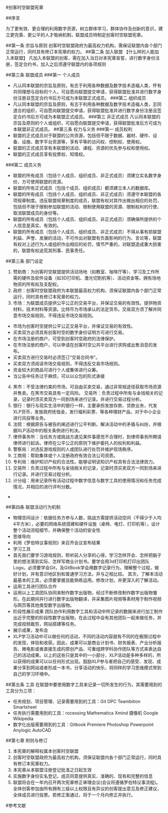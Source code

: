 #创客时空联盟宪章

##序言

为了更有效、更合理的利用数字资源，树立群体学习，群体协作及创新的意识，建立更完善、更公平的人才吸纳机制，联盟成员特制定创客时空联盟宪章。

##第一条 宗旨与原则
创客时空联盟政府为最高权力机构，需保证联盟内各个部门正常运行，同时具有修订本宪章的权力。
##第二条 加入联盟
【什么样的人能加入本联盟】
凡加入本联盟的创客，需在加入当日对本宪章宣誓，进行数字身份注册，签定合约书，加入之后须遵守联盟内的各项规则

##第三条 联盟成员
###第一  个人成员
  - 凡认同本联盟的宗旨及原则，有志于利用各种数据及数字技术造福人类，怀有共同理想与目标的个人，可自愿向联盟提交申请，获得联盟批准并进行数字身份注册且签定合约书后方可成为本联盟正式成员。
###第二 组织成员
  - 凡认同本联盟的宗旨及原则，有志于利用各种数据及数字技术造福人类，志同道合的组织，可自愿向联盟提交申请，获得联盟批准并进行数字身份注册且签定合约书后方可成为本联盟正式成员。
###第三 非正式成员
凡认同本联盟的宗旨及原则的个人或组织，可自愿向联盟提交申请，获得联盟批准后方可成为本联盟非正式成员。
##第三条 权力与义务
###第一 成员权利
   - 联盟的正式成员对于联盟的公共资源，包括但不限于数据、器材、硬件、设备、设施、数字平台资源等，享有平等的访问权、控制权、使用权。
   - 联盟的正式成员享有本联盟的活动、课程、资源的优先参与权和使用权。
   - 联盟的正式成员享有投票权、知情权。

###第二 成员义务
   - 联盟的所有成员（包括个人成员、组织成员、非正式成员）须建立实名数字身份，方可使用联盟的资源。
   - 联盟的所有正式成员（包括个成员、组织成员）都须建立本人的数据库。
   - 联盟的所有成员（包括个人成员、组织成员、非正式成员）须遵守本联盟的各项规章制度。违反联盟规章制度的成员，联盟有权对其作出做出相应的处罚，包括但不限于限制参加联盟的活动、限制使用联盟的资源、限制权利的行使、取消联盟成员的身份等。
   - 联盟的所有成员（包括个人成员、组织成员、非正式成员）须确保所提供的个人信息是真实、有效的。
   - 联盟的所有成员（包括个人成员、组织成员、非正式成员）不得从事有损联盟利益、声誉、发展的活动，不可作出对联盟有负面影响的行为、言论等，联盟有权对上述行为人或组织作出相应的处罚，情节严重的，对联盟造成重大损害的，联盟有权追究其刑事、民事责任。

##第三条 部门设定
1. 赞助商：为创客时空联盟提供活动场地（如教室、咖啡厅等）、学习及工作所需的硬件及软件设备（如3D打印机、激光切割机等）、活动资金等。拥有场地物资的所有权及支配权。
2. 政府：创客时空联盟政府为本联盟最高权力机构，须保证联盟内各个部门正常运行，同时具有修订本宪章的权力。
3. 市场：为联盟成员提供公平公正的交易平台，并保证交易的有效性。提供物资材料，技术材料等资源。比特币为市场承认的法定货币。交易双方须了解并同意市场交易规则，不得违反市场交易规则。
 - 市场为创客时空提供公平公正交易平台，并保证交易的有效性。
 - 买卖双方必须具有创客时空的数字身份证明方可进行交易。
 - 在市场注册的商户，可受到创客时空政府的法律保护。
 - 在市场注册的商户，可以申请在创客时空公共平台进行求购或出售消息的发布。
 - 买卖双方进行交易时必须签订“交易合同书”。
 - 买卖双方须阅读市场交易规则，不得违反交易市场规则。
 - 资金较大的商品可进行个人或集体进行众筹。
 - 当公告中任务过于麻烦，可以以众包的形式承接
4. 黑市：不受法律约束的市场，可自由买卖交易，通过非常规途径获取市场资源并售卖。在黑市交易具有一定风险。
交易所：负责过程中所有与金钱相关的记录，记录时须买卖双方一同到场来进行记录。并进行交易过程分析。
5. 银行：银行与现实生活中的银行一样，主要承担发放存款、贷款业务，代发XLP货币，发放政府抚恤金，发行福利彩票、等各种理财产品，对于中小企业进行风投等业务。
6. 法院：根据原告与被告的阐述进行公平判断。解决活动中的矛盾与纠纷，并根据XLP活动中的相关条例进行判决。
7. 律师事务所：当任务方或挑战方遇见某件事感觉不合理时，到律师事务所聘请律师进行起诉。律师在公平公正的原则下维护委托人的权利和利益。
8. 警察局：对违反游戏规则的人或团队进行处罚并维护现场秩序。
9. 工商局：帮助集体或个人注册政府有效合法公司资质。
10. 专利局：维护知识产权的合法性。能够证明该知识产权具有合法法律效力。
11. 交易所：负责过程中所有与金钱相关的记录，记录时须买卖双方一同到场来进行记录。并进行交易过程分析。
12. 计分组：用来记录所有活动过程中数字信息与数字工具的使用情况和任务完成情况，并相应的进行评判分数。
-

##第四条 联盟活动行为机制
- 物理空间设计：依据任务方参与人数，挑战方需提供活动空间（不得少于人均4平方米），必要的网络系统搭建和硬件设施（桌椅、电灯、打印机等），设计整个活动流程细节，并确保整个活动的安全性
- 思维导向
 - 利用《罗伯特议事规则》来召开会议宣布结果
- 学习工具
- 首先我们要学习游戏规则，聆听前人分享的心得，学习怎样开会、怎样把脑子里的想法落到实际、怎样写商业计划书。要学会用3d打印机打印出团队Logo。必须要学会Git，及GitBook学会用数字记录行为。理解整个过程，做好计划，并有意识地区别和普通学习方法，并与之相比较。 其次，了解本活动最基本的工具，必须要掌握且能熟练运用。修改计划，并更深入的了解活动。
- 运用工具进行团队合作
- 运用以上工具团队协同来制作数字出版物，经过不断修改制作数字出版物雏形。在此期间并行进行数字出版物翻译，并采集图片视频等素材用于制作视频与网页等其他类型数字出版物。
- 阶段性展示成果
团队协作利用数字工具和活动中所记录的数据来进行加工制作出近乎完整的阶段性数字出版物，在此过程中会有其他团队一起来做任务，并完成视频裁剪，网站搭建等任务。
- 展示成果，发布会
- XLP学习活动中可以做任何的活动，不同的活动内容就有不同的在极限过程中的发现，体验和收获。因此，成果可以是商业计划书、财务报表、产业分析报告、微电影或者直接生成的原创产品、可重组跨学科协作团队等方式来表达自己的活动成果。以上的这些只是其中的一小部分，XLP活动是多种多样的，所以获得的成果可以以任何形式出现。鼓励XLP参与者把自己的感受、发现、成果分享到网站或者形成一本书，分享活动的快乐，将同样的学习思维模式带到自己的学习环境中。

##第五条 工具
在联盟中要使用数字工具来记录一切所发生的行为，其需要用到的工具分为三项：
 - 任务规划、项目管理、记录需要用到的工具：Git DPC Teambition Smartsheet
 - 任务执行需要用到的工具：rocessing Mathematica Xmind 摄像机 Google Wikipedia
 - 数字化出版需要用到的工具：Gitbook Premiere Photoshop Powerpoint Anylogic AutoCAD

##第七章 附则与修订
1. 本宪章的解释权属本创客时空联盟
2. 创客时空联盟政府为最高权力机构，须保证联盟内各个部门正常运行，同时具有修订本宪章权力。
2. 本宪章从本联盟注册登记批准之日起生效
3. 实施数字身份实名登记，成员同意提供真实、准确的、现有和完整的信息
4. 联盟将会在一年内召开两次宪章修正审理会议(会议将遵循罗伯特议事流程)。全体创客参加由所有拥有三级以上权限且有异议的创客提出意见及修正建议，全体成员进行投票。若修正案通过，将于一个月内修正并执行。

#参考文献
